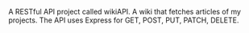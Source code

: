 A RESTful API project called wikiAPI. A wiki that fetches articles of my projects. The API uses Express for GET, POST, PUT, PATCH, DELETE.